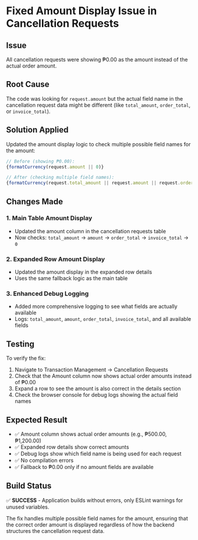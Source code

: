# Fixed Amount Display Issue in Cancellation Requests

## Issue
All cancellation requests were showing ₱0.00 as the amount instead of the actual order amount.

## Root Cause
The code was looking for `request.amount` but the actual field name in the cancellation request data might be different (like `total_amount`, `order_total`, or `invoice_total`).

## Solution Applied
Updated the amount display logic to check multiple possible field names for the amount:

```javascript
// Before (showing ₱0.00):
{formatCurrency(request.amount || 0)}

// After (checking multiple field names):
{formatCurrency(request.total_amount || request.amount || request.order_total || request.invoice_total || 0)}
```

## Changes Made

### 1. Main Table Amount Display
- Updated the amount column in the cancellation requests table
- Now checks: `total_amount` → `amount` → `order_total` → `invoice_total` → `0`

### 2. Expanded Row Amount Display  
- Updated the amount display in the expanded row details
- Uses the same fallback logic as the main table

### 3. Enhanced Debug Logging
- Added more comprehensive logging to see what fields are actually available
- Logs: `total_amount`, `amount`, `order_total`, `invoice_total`, and all available fields

## Testing
To verify the fix:
1. Navigate to Transaction Management → Cancellation Requests
2. Check that the Amount column now shows actual order amounts instead of ₱0.00
3. Expand a row to see the amount is also correct in the details section
4. Check the browser console for debug logs showing the actual field names

## Expected Result
- ✅ Amount column shows actual order amounts (e.g., ₱500.00, ₱1,200.00)
- ✅ Expanded row details show correct amounts
- ✅ Debug logs show which field name is being used for each request
- ✅ No compilation errors
- ✅ Fallback to ₱0.00 only if no amount fields are available

## Build Status
✅ **SUCCESS** - Application builds without errors, only ESLint warnings for unused variables.

The fix handles multiple possible field names for the amount, ensuring that the correct order amount is displayed regardless of how the backend structures the cancellation request data.
